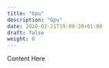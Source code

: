 ```yaml
---
title: "Gpu"
description: "Gpu"
date: 2020-02-21T19:09:20+01:00
draft: false
weight: 0
---
```


Content Here